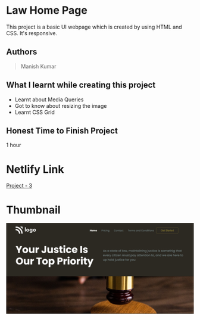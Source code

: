 
# Law Home Page

This project is a basic UI webpage which is created by using HTML and CSS. It's responsive.





## Authors

 >Manish Kumar


## What I learnt while creating this project

- Learnt about Media Queries
- Got to know about resizing the image
- Learnt CSS Grid 



## Honest Time to Finish Project

1 hour



# Netlify Link

[Project - 3](https://project-3-mk.netlify.app/)

# Thumbnail

![thumbnail_pic](thumbnail.jpg)
